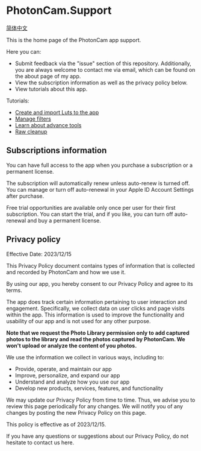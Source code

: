 # PhotonCam.Support

[简体中文](https://github.com/JuniperPhoton/PhotonCam.Support/blob/main/README-ZHS.md)

This is the home page of the PhotonCam app support.

Here you can:
- Submit feedback via the "issue" section of this repository. Additionally, you are always welcome to contact me via email, which can be found on the about page of my app.
- View the subscription information as well as the privacy policy below.
- View tutorials about this app.

Tutorials:
- [Create and import Luts to the app](https://github.com/JuniperPhoton/PhotonCam.Support/blob/main/Tutorials/Luts.md)
- [Manage filters](https://github.com/JuniperPhoton/PhotonCam.Support/blob/main/Tutorials/ManageFilters.md)
- [Learn about advance tools](https://github.com/JuniperPhoton/PhotonCam.Support/blob/main/Tutorials/AdvanceTools.md)
- [Raw cleanup](https://github.com/JuniperPhoton/PhotonCam.Support/blob/main/Tutorials/RawCleanup.md)

## Subscriptions information

You can have full access to the app when you purchase a subscription or a permanent license.

The subscription will automatically renew unless auto-renew is turned off. You can manage or turn off auto-renewal in your Apple ID Account Settings after purchase.

Free trial opportunities are available only once per user for their first subscription. You can start the trial, and if you like, you can turn off auto-renewal and buy a permanent license.

## Privacy policy

Effective Date: 2023/12/15

This Privacy Policy document contains types of information that is collected and recorded by PhotonCam and how we use it.

By using our app, you hereby consent to our Privacy Policy and agree to its terms.

The app does track certain information pertaining to user interaction and engagement. Specifically, we collect data on user clicks and page visits within the app. This information is used to improve the functionality and usability of our app and is not used for any other purpose.

**Note that we request the Photo Library permission only to add captured photos to the library and read the photos captured by PhotonCam. We won't upload or analyze the content of you photos.**

We use the information we collect in various ways, including to:

- Provide, operate, and maintain our app
- Improve, personalize, and expand our app
- Understand and analyze how you use our app
- Develop new products, services, features, and functionality

We may update our Privacy Policy from time to time. Thus, we advise you to review this page periodically for any changes. We will notify you of any changes by posting the new Privacy Policy on this page.

This policy is effective as of 2023/12/15.

If you have any questions or suggestions about our Privacy Policy, do not hesitate to contact us here.
